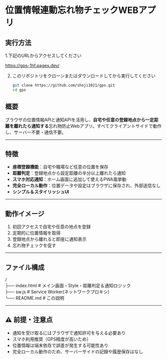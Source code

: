 # 位置情報連動忘れ物チェックWEBアプリ

## 実行方法
1.下記のURLからアクセスしてください

https://gps-1hf.pages.dev/

2. このリポジトリをクローンまたはダウンロードしてから実行してください

   ```bash
   git clone https://github.com/shoji1021/gps.git
   cd gps

## 概要
ブラウザの位置情報APIと通知APIを活用し、**自宅や任意の登録地点から一定距離を離れたら通知する**忘れ物防止Webアプリ。すべてクライアントサイドで動作し、サーバー不要・通信不要。

---

## 特徴
- **座標登録機能**：自宅や職場など任意の位置を保存
- **距離判定**：登録地点から設定距離の半分以上離れたら通知
- **スマホ対応通知**：ホーム画面に追加して使えるPWA風挙動
- **完全ローカル動作**：位置データや設定はブラウザに保存され、外部送信なし
- **シンプル＆スタイリッシュUI**

---

## 動作イメージ
1. 初回アクセスで自宅や任意の地点を登録  
2. 定期的に位置情報を取得  
3. 登録地点から離れると即座に通知表示  
4. 忘れ物チェックを促す

---

## ファイル構成
/<br>
├── index.html # メイン画面・Style・距離判定＆通知ロジック<br>
├── sw.js # Service Worker(ネットワークプロキシ)<br>
└── README.md # この説明<br>


---

## ⚠ 前提・注意点
- 通知を受け取るにはブラウザで通知許可を与える必要あり  
- スマホ利用推奨（GPS精度が高いため）  
- 位置情報は端末依存で誤差が発生する可能性あり  
- 完全ローカル動作のため、サーバーサイドの記録や履歴保存はなし
